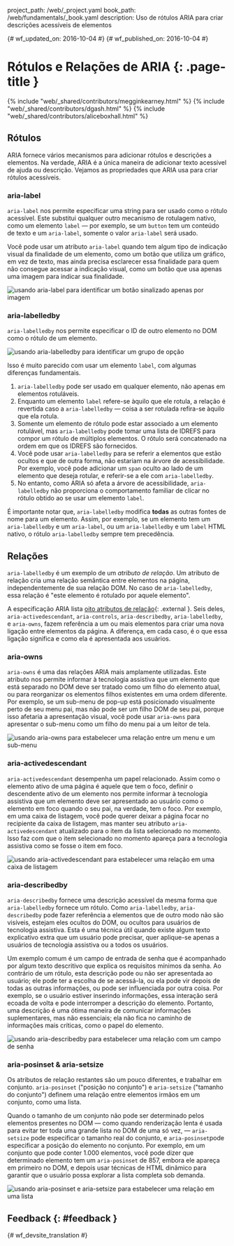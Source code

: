 project_path: /web/_project.yaml book_path: /web/fundamentals/_book.yaml description: Uso de rótulos ARIA para criar descrições acessíveis de elementos

{# wf_updated_on: 2016-10-04 #} {# wf_published_on: 2016-10-04 #}

# Rótulos e Relações de ARIA {: .page-title }

{% include "web/_shared/contributors/megginkearney.html" %} {% include "web/_shared/contributors/dgash.html" %} {% include "web/_shared/contributors/aliceboxhall.html" %}

## Rótulos

ARIA fornece vários mecanismos para adicionar rótulos e descrições a elementos. Na verdade, ARIA é a única maneira de adicionar texto acessível de ajuda ou descrição. Vejamos as propriedades que ARIA usa para criar rótulos acessíveis.

### aria-label

`aria-label` nos permite especificar uma string para ser usado como o rótulo acessível. Este substitui qualquer outro mecanismo de rotulagem nativo, como um elemento `label` &mdash; por exemplo, se um `button` tem um conteúdo de texto e um `aria-label`, somente o valor `aria-label` será usado.

Você pode usar um atributo `aria-label` quando tem algum tipo de indicação visual da finalidade de um elemento, como um botão que utiliza um gráfico, em vez de texto, mas ainda precisa esclarecer essa finalidade para quem não consegue acessar a indicação visual, como um botão que usa apenas uma imagem para indicar sua finalidade.

![usando aria-label para identificar um botão sinalizado apenas por imagem](imgs/aria-label.jpg)

### aria-labelledby

`aria-labelledby` nos permite especificar o ID de outro elemento no DOM como o rótulo de um elemento.

![usando aria-labelledby para identificar um grupo de opção](imgs/aria-labelledby.jpg)

Isso é muito parecido com usar um elemento `label`, com algumas diferenças fundamentais.

1. `aria-labelledby` pode ser usado em qualquer elemento, não apenas em elementos rotuláveis.
2. Enquanto um elemento `label` refere-se àquilo que ele rotula, a relação é revertida caso a `aria-labelledby` &mdash; coisa a ser rotulada refira-se àquilo que ela rotula.
3. Somente um elemento de rótulo pode estar associado a um elemento rotulável, mas `aria-labelledby` pode tomar uma lista de IDREFS para compor um rótulo de múltiplos elementos. O rótulo será concatenado na ordem em que os IDREFS são fornecidos.
4. Você pode usar `aria-labelledby` para se referir a elementos que estão ocultos e que de outra forma, não estariam na árvore de acessibilidade. Por exemplo, você pode adicionar um `span` oculto ao lado de um elemento que deseja rotular, e referir-se a ele com `aria-labelledby`.
5. No entanto, como ARIA só afeta a árvore de acessibilidade, `aria-labelledby` não proporciona o comportamento familiar de clicar no rótulo obtido ao se usar um elemento `label`.

É importante notar que, `aria-labelledby` modifica **todas** as outras fontes de nome para um elemento. Assim, por exemplo, se um elemento tem um `aria-labelledby` e um `aria-label`, ou um `aria-labelledby` e um `label` HTML nativo, o rótulo `aria-labelledby` sempre tem precedência.

## Relações

`aria-labelledby` é um exemplo de um *atributo de relação*. Um atributo de relação cria uma relação semântica entre elementos na página, independentemente de sua relação DOM. No caso de `aria-labelledby`, essa relação é "este elemento é rotulado por aquele elemento".

A especificação ARIA lista [oito atributos de relação](https://www.w3.org/TR/wai-aria/states_and_properties#attrs_relationships){: .external }. Seis deles, `aria-activedescendant`, `aria-controls`, `aria-describedby`, `aria-labelledby`, e `aria-owns`, fazem referência a um ou mais elementos para criar uma nova ligação entre elementos da página. A diferença, em cada caso, é o que essa ligação significa e como ela é apresentada aos usuários.

### aria-owns

`aria-owns` é uma das relações ARIA mais amplamente utilizadas. Este atributo nos permite informar à tecnologia assistiva que um elemento que está separado no DOM deve ser tratado como um filho do elemento atual, ou para reorganizar os elementos filhos existentes em uma ordem diferente. Por exemplo, se um sub-menu de pop-up está posicionado visualmente perto de seu menu pai, mas não pode ser um filho DOM de seu pai, porque isso afetaria a apresentação visual, você pode usar `aria-owns` para apresentar o sub-menu como um filho do menu pai a um leitor de tela.

![usando aria-owns para estabelecer uma relação entre um menu e um sub-menu](imgs/aria-owns.jpg)

### aria-activedescendant

`aria-activedescendant` desempenha um papel relacionado. Assim como o elemento ativo de uma página é aquele que tem o foco, definir o descendente ativo de um elemento nos permite informar à tecnologia assistiva que um elemento deve ser apresentado ao usuário como o elemento em foco quando o seu pai, na verdade, tem o foco. Por exemplo, em uma caixa de listagem, você pode querer deixar a página focar no recipiente da caixa de listagem, mas manter seu atributo `aria-activedescendant` atualizado para o item da lista selecionado no momento. Isso faz com que o item selecionado no momento apareça para a tecnologia assistiva como se fosse o item em foco.

![usando aria-activedescendant para estabelecer uma relação em uma caixa de listagem](imgs/aria-activedescendant.jpg)

### aria-describedby

`aria-describedby` fornece uma descrição acessível da mesma forma que `aria-labelledby` fornece um rótulo. Como `aria-labelledby`, `aria-describedby` pode fazer referência a elementos que de outro modo não são visíveis, estejam eles ocultos do DOM, ou ocultos para usuários de tecnologia assistiva. Esta é uma técnica útil quando existe algum texto explicativo extra que um usuário pode precisar, quer aplique-se apenas a usuários de tecnologia assistiva ou a todos os usuários.

Um exemplo comum é um campo de entrada de senha que é acompanhado por algum texto descritivo que explica os requisitos mínimos da senha. Ao contrário de um rótulo, esta descrição pode ou não ser apresentada ao usuário; ele pode ter a escolha de se acessá-la, ou ela pode vir depois de todas as outras informações, ou pode ser influenciada por outra coisa. Por exemplo, se o usuário estiver inserindo informações, essa interação será ecoada de volta e pode interromper a descrição do elemento. Portanto, uma descrição é uma ótima maneira de comunicar informações suplementares, mas não essenciais; ela não fica no caminho de informações mais críticas, como o papel do elemento.

![usando aria-describedby para estabelecer uma relação com um campo de senha](imgs/aria-describedby.jpg)

### aria-posinset & aria-setsize

Os atributos de relação restantes são um pouco diferentes, e trabalhar em conjunto. `aria-posinset` ("posição no conjunto") e `aria-setsize` ("tamanho do conjunto") definem uma relação entre elementos irmãos em um conjunto, como uma lista.

Quando o tamanho de um conjunto não pode ser determinado pelos elementos presentes no DOM &mdash; como quando renderização lenta é usada para evitar ter toda uma grande lista no DOM de uma só vez, &mdash; `aria-setsize` pode especificar o tamanho real do conjunto, e `aria-posinset`pode especificar a posição do elemento no conjunto. Por exemplo, em um conjunto que pode conter 1.000 elementos, você pode dizer que determinado elemento tem um `aria-posinset` de 857, embora ele apareça em primeiro no DOM, e depois usar técnicas de HTML dinâmico para garantir que o usuário possa explorar a lista completa sob demanda.

![usando aria-posinset e aria-setsize para estabelecer uma relação em uma lista](imgs/aria-posinset.jpg)

## Feedback {: #feedback }

{# wf_devsite_translation #}